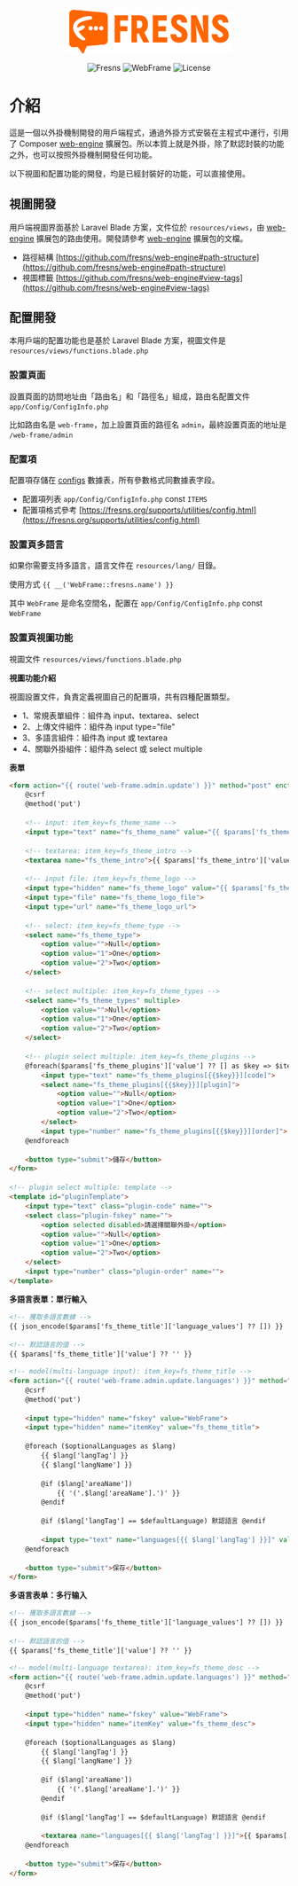 <p align="center"><a href="https://fresns.org" target="_blank"><img src="https://raw.githubusercontent.com/fresns/docs/main/images/Fresns-Logo(orange).png" width="300"></a></p>

<p align="center">
<img src="https://img.shields.io/badge/Fresns-%5E2.0-orange" alt="Fresns">
<img src="https://img.shields.io/badge/WebFrame-%5E3.0-blueviolet" alt="WebFrame">
<img src="https://img.shields.io/badge/License-Apache--2.0-green" alt="License">
</p>

# 介紹

這是一個以外掛機制開發的用戶端程式，通過外掛方式安裝在主程式中運行，引用了 Composer [web-engine](https://github.com/fresns/web-engine) 擴展包。所以本質上就是外掛，除了默認封裝的功能之外，也可以按照外掛機制開發任何功能。

以下視圖和配置功能的開發，均是已經封裝好的功能，可以直接使用。

## 視圖開發

用戶端視圖界面基於 Laravel Blade 方案，文件位於 `resources/views`，由 [web-engine](https://github.com/fresns/web-engine) 擴展包的路由使用。開發請參考 [web-engine](https://github.com/fresns/web-engine) 擴展包的文檔。

- 路徑結構 [https://github.com/fresns/web-engine#path-structure](https://github.com/fresns/web-engine#path-structure)
- 視圖標籤 [https://github.com/fresns/web-engine#view-tags](https://github.com/fresns/web-engine#view-tags)

## 配置開發

本用戶端的配置功能也是基於 Laravel Blade 方案，視圖文件是 `resources/views/functions.blade.php`

### 設置頁面

設置頁面的訪問地址由「路由名」和「路徑名」組成，路由名配置文件 `app/Config/ConfigInfo.php`

比如路由名是 `web-frame`，加上設置頁面的路徑名 `admin`，最終設置頁面的地址是 `/web-frame/admin`

### 配置項

配置項存儲在 [configs](https://fresns.org/database/systems/configs.html) 數據表，所有參數格式同數據表字段。

- 配置項列表 `app/Config/ConfigInfo.php` const `ITEMS`
- 配置項格式參考 [https://fresns.org/supports/utilities/config.html](https://fresns.org/supports/utilities/config.html)

### 設置頁多語言

如果你需要支持多語言，語言文件在 `resources/lang/` 目錄。

使用方式 `{{ __('WebFrame::fresns.name') }}`

其中 `WebFrame` 是命名空間名，配置在 `app/Config/ConfigInfo.php` const `WebFrame`

### 設置頁視圖功能

視圖文件 `resources/views/functions.blade.php`

**視圖功能介紹**

視圖設置文件，負責定義視圖自己的配置項，共有四種配置類型。

- 1、常規表單組件：組件為 input、textarea、select
- 2、上傳文件組件：組件為 input type="file"
- 3、多語言組件：組件為 input 或 textarea
- 4、關聯外掛組件：組件為 select 或 select multiple

**表單**

```html
<form action="{{ route('web-frame.admin.update') }}" method="post" enctype="multipart/form-data">
    @csrf
    @method('put')

    <!-- input: item_key=fs_theme_name -->
    <input type="text" name="fs_theme_name" value="{{ $params['fs_theme_name']['value'] ?? '' }}">

    <!-- textarea: item_key=fs_theme_intro -->
    <textarea name="fs_theme_intro">{{ $params['fs_theme_intro']['value'] ?? '' }}</textarea>

    <!-- input file: item_key=fs_theme_logo -->
    <input type="hidden" name="fs_theme_logo" value="{{ $params['fs_theme_logo']['value'] }}">
    <input type="file" name="fs_theme_logo_file">
    <input type="url" name="fs_theme_logo_url">

    <!-- select: item_key=fs_theme_type -->
    <select name="fs_theme_type">
        <option value="">Null</option>
        <option value="1">One</option>
        <option value="2">Two</option>
    </select>

    <!-- select multiple: item_key=fs_theme_types -->
    <select name="fs_theme_types" multiple>
        <option value="">Null</option>
        <option value="1">One</option>
        <option value="2">Two</option>
    </select>

    <!-- plugin select multiple: item_key=fs_theme_plugins -->
    @foreach($params['fs_theme_plugins']['value'] ?? [] as $key => $item)
        <input type="text" name="fs_theme_plugins[{{$key}}][code]">
        <select name="fs_theme_plugins[{{$key}}][plugin]">
            <option value="">Null</option>
            <option value="1">One</option>
            <option value="2">Two</option>
        </select>
        <input type="number" name="fs_theme_plugins[{{$key}}][order]">
    @endforeach

    <button type="submit">儲存</button>
</form>

<!-- plugin select multiple: template -->
<template id="pluginTemplate">
    <input type="text" class="plugin-code" name="">
    <select class="plugin-fskey" name="">
        <option selected disabled>請選擇關聯外掛</option>
        <option value="">Null</option>
        <option value="1">One</option>
        <option value="2">Two</option>
    </select>
    <input type="number" class="plugin-order" name="">
</template>
```

**多語言表單：單行輸入**

```html
<!-- 獲取多語言數據 -->
{{ json_encode($params['fs_theme_title']['language_values'] ?? []) }}

<!-- 默認語言的值 -->
{{ $params['fs_theme_title']['value'] ?? '' }}
```

```html
<!-- model(multi-language input): item_key=fs_theme_title -->
<form action="{{ route('web-frame.admin.update.languages') }}" method="post">
    @csrf
    @method('put')

    <input type="hidden" name="fskey" value="WebFrame">
    <input type="hidden" name="itemKey" value="fs_theme_title">

    @foreach ($optionalLanguages as $lang)
        {{ $lang['langTag'] }}
        {{ $lang['langName'] }}

        @if ($lang['areaName'])
            {{ '('.$lang['areaName'].')' }}
        @endif

        @if ($lang['langTag'] == $defaultLanguage) 默認語言 @endif

        <input type="text" name="languages[{{ $lang['langTag'] }}]" value="{{ $params['fs_company_name']['language_values'][$lang['langTag']] ?? '' }}">
    @endforeach

    <button type="submit">保存</button>
</form>
```

**多语言表单：多行输入**

```html
<!-- 獲取多語言數據 -->
{{ json_encode($params['fs_theme_title']['language_values'] ?? []) }}

<!-- 默認語言的值 -->
{{ $params['fs_theme_title']['value'] ?? '' }}
```

```html
<!-- model(multi-language textarea): item_key=fs_theme_desc -->
<form action="{{ route('web-frame.admin.update.languages') }}" method="post">
    @csrf
    @method('put')

    <input type="hidden" name="fskey" value="WebFrame">
    <input type="hidden" name="itemKey" value="fs_theme_desc">

    @foreach ($optionalLanguages as $lang)
        {{ $lang['langTag'] }}
        {{ $lang['langName'] }}

        @if ($lang['areaName'])
            {{ '('.$lang['areaName'].')' }}
        @endif

        @if ($lang['langTag'] == $defaultLanguage) 默認語言 @endif

        <textarea name="languages[{{ $lang['langTag'] }}]">{{ $params['fs_company_name']['language_values'][$lang['langTag']] ?? '' }}</textarea>
    @endforeach

    <button type="submit">保存</button>
</form>
```
